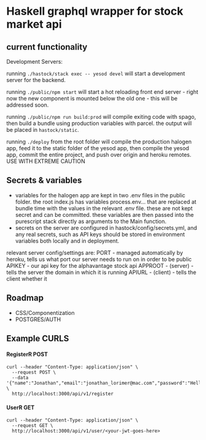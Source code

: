 # Haskell graphql wrapper for stock market api

## current functionality

Development Servers:

running `./hastock/stack exec -- yesod devel` will start a development server for the backend.

running `./public/npm start` will start a hot reloading front end server - right now the new component is mounted below the old one - this will be addressed soon.

running `./public/npm run build:prod` will compile exiting code with spago, then build a bundle using production variables with parcel. the output will be placed in `hastock/static`.

running `./deploy` from the root folder will compile the production halogen app, feed it to the static folder of the yesod app, then compile the yesod app, commit the entire project, and push over origin and heroku remotes. USE WITH EXTREME CAUTION

## Secrets & variables

- variables for the halogen app are kept in two .env files in the public folder. the root index.js has variables process.env... that are replaced at bundle time with the values in the relevant .env file. these are not kept secret and can be committed. these variables are then passed into the purescript stack directly as arguments to the Main function.
- secrets on the server are configured in hastock/config/secrets.yml, and any real secrets, such as API keys should be stored in environment variables both locally and in deployment.

relevant server config/settings are:
PORT - managed automatically by heroku, tells us what port our server needs to run on in order to be public
APIKEY - our api key for the alphavantage stock api
APPROOT - (server) - tells the server the domain in which it is running
APIURL - (client) - tells the client whether it

## Roadmap

- CSS/Componentization
- POSTGRES/AUTH

## Example CURLS

#### RegisterR POST

```
curl --header "Content-Type: application/json" \
  --request POST \
  --data '{"name":"Jonathan","email":"jonathan_lorimer@mac.com","password":"Hello123%"}' \
  http://localhost:3000/api/v1/register
```

#### UserR GET

```
curl --header "Content-Type: application/json" \
  --request GET \
  http://localhost:3000/api/v1/user/<your-jwt-goes-here>
```
